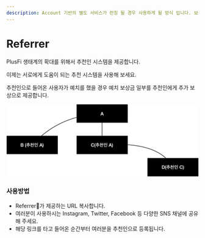```yaml
---
description: Account 기반의 별도 서비스가 런칭 될 경우 사용하게 될 방식 입니다. 보상의 내용은 변경 될 수 있습니다.
---
```


# Referrer

&#x20;PlusFi 생태계의 확대를 위해서 추천인 시스템을 제공합니다.

&#x20;이제는 서로에게 도움이 되는 추천 시스템을 사용해 보세요.

&#x20;추천인으로 들어온 사용자가 예치를 했을 경우 예치 보상금 일부를 추천인에게 추가 보상으로 제공합니다.



![](../.gitbook/assets/image.png)

### 사용방법

* Referrer가 제공하는 URL 복사합니다.
* 여러분이 사용하시는 Instagram, Twitter, Facebook 등 다양한 SNS 채널에 공유해 주세요.
* 해당 링크를 타고 들어온 순간부터 여러분을 추천인으로 등록됩니다.

